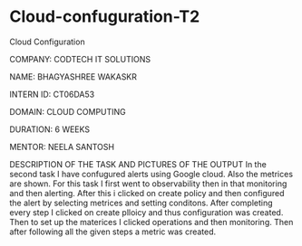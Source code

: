 # Cloud-confuguration-T2
Cloud Configuration

COMPANY: CODTECH IT SOLUTIONS

NAME: BHAGYASHREE WAKASKR

INTERN ID: CT06DA53

DOMAIN: CLOUD COMPUTING

DURATION: 6 WEEKS

MENTOR: NEELA SANTOSH

DESCRIPTION OF THE TASK AND PICTURES OF THE OUTPUT
In the second task I have confugured alerts using Google cloud. Also the metrices are shown. For this task I first went to observability then in that monitoring and then alerting.
After this i clicked on create policy and then configured the alert by selecting metrices and setting conditons. After completing every step I clicked on create plloicy and thus configuration was created. Then to set up the materices I clicked operations and then monitoring. Then after following all the given steps a metric was created.


